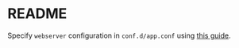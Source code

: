 # README

Specify `webserver` configuration in `conf.d/app.conf` using [this guide](https://www.linode.com/docs/guides/how-to-configure-nginx/).
